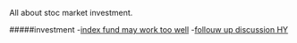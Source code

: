 All about stoc market investment.

#####investment
-[index fund may work too well](http://www.bloombergview.com/articles/2015-07-22/index-funds-may-work-a-little-too-well)
-[follouw up discussion HY](https://news.ycombinator.com/item?id=10009740)
